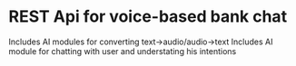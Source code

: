 # REST Api for voice-based bank chat
Includes AI modules for converting text->audio/audio->text
Includes AI module for chatting with user and understating his intentions
